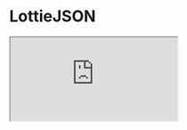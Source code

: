 # LottieJSON

<iframe src="https://lottie.host/?file=6ca0925b-5a47-4a58-b763-cb6a3d93516d/vSAPJagQo5.json"></iframe>
